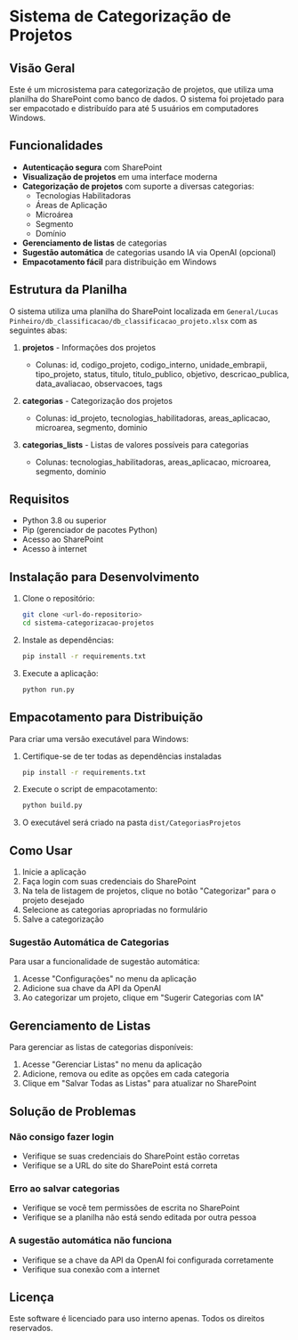 # Sistema de Categorização de Projetos

## Visão Geral

Este é um microsistema para categorização de projetos, que utiliza uma planilha do SharePoint como banco de dados. O sistema foi projetado para ser empacotado e distribuído para até 5 usuários em computadores Windows.

## Funcionalidades

- **Autenticação segura** com SharePoint
- **Visualização de projetos** em uma interface moderna
- **Categorização de projetos** com suporte a diversas categorias:
  - Tecnologias Habilitadoras
  - Áreas de Aplicação
  - Microárea
  - Segmento
  - Domínio
- **Gerenciamento de listas** de categorias
- **Sugestão automática** de categorias usando IA via OpenAI (opcional)
- **Empacotamento fácil** para distribuição em Windows

## Estrutura da Planilha

O sistema utiliza uma planilha do SharePoint localizada em `General/Lucas Pinheiro/db_classificacao/db_classificacao_projeto.xlsx` com as seguintes abas:

1. **projetos** - Informações dos projetos
   - Colunas: id, codigo_projeto, codigo_interno, unidade_embrapii, tipo_projeto, status, titulo, titulo_publico, objetivo, descricao_publica, data_avaliacao, observacoes, tags

2. **categorias** - Categorização dos projetos
   - Colunas: id_projeto, tecnologias_habilitadoras, areas_aplicacao, microarea, segmento, dominio

3. **categorias_lists** - Listas de valores possíveis para categorias
   - Colunas: tecnologias_habilitadoras, areas_aplicacao, microarea, segmento, dominio

## Requisitos

- Python 3.8 ou superior
- Pip (gerenciador de pacotes Python)
- Acesso ao SharePoint
- Acesso à internet

## Instalação para Desenvolvimento

1. Clone o repositório:
   ```bash
   git clone <url-do-repositorio>
   cd sistema-categorizacao-projetos
   ```

2. Instale as dependências:
   ```bash
   pip install -r requirements.txt
   ```

3. Execute a aplicação:
   ```bash
   python run.py
   ```

## Empacotamento para Distribuição

Para criar uma versão executável para Windows:

1. Certifique-se de ter todas as dependências instaladas
   ```bash
   pip install -r requirements.txt
   ```

2. Execute o script de empacotamento:
   ```bash
   python build.py
   ```

3. O executável será criado na pasta `dist/CategoriasProjetos`

## Como Usar

1. Inicie a aplicação
2. Faça login com suas credenciais do SharePoint
3. Na tela de listagem de projetos, clique no botão "Categorizar" para o projeto desejado
4. Selecione as categorias apropriadas no formulário
5. Salve a categorização

### Sugestão Automática de Categorias

Para usar a funcionalidade de sugestão automática:

1. Acesse "Configurações" no menu da aplicação
2. Adicione sua chave da API da OpenAI
3. Ao categorizar um projeto, clique em "Sugerir Categorias com IA"

## Gerenciamento de Listas

Para gerenciar as listas de categorias disponíveis:

1. Acesse "Gerenciar Listas" no menu da aplicação
2. Adicione, remova ou edite as opções em cada categoria
3. Clique em "Salvar Todas as Listas" para atualizar no SharePoint

## Solução de Problemas

### Não consigo fazer login
- Verifique se suas credenciais do SharePoint estão corretas
- Verifique se a URL do site do SharePoint está correta

### Erro ao salvar categorias
- Verifique se você tem permissões de escrita no SharePoint
- Verifique se a planilha não está sendo editada por outra pessoa

### A sugestão automática não funciona
- Verifique se a chave da API da OpenAI foi configurada corretamente
- Verifique sua conexão com a internet

## Licença

Este software é licenciado para uso interno apenas. Todos os direitos reservados.